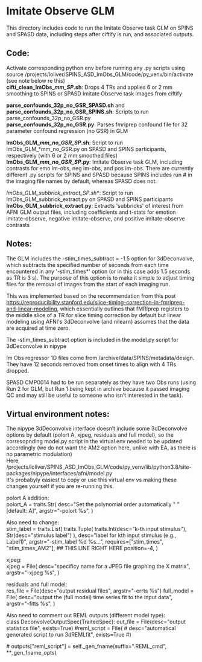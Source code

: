 # Imitate Observe GLM   

This directory includes code to run the Imitate Observe task GLM on SPINS and SPASD data, including steps after ciftify is run, and associated outputs.  

## Code:  
Activate corresponding python env before running any .py scripts using source /projects/loliver/SPINS_ASD_ImObs_GLM/code/py_venv/bin/activate (see note below re this)  
**cifti_clean_ImObs_*mm_SP*.sh**: Drops 4 TRs and applies 6 or 2 mm smoothing to SPINS or SPASD Imitate Observe task images from ciftify   

**parse_confounds_32p_no_GSR_SPASD.sh** and **parse_confounds_32p_no_GSR_SPINS.sh**: Scripts to run parse_confounds_32p_no_GSR.py  
**parse_confounds_32p_no_GSR.py**: Parses fmriprep confound file for 32 parameter confound regression (no GSR) in GLM  

**ImObs_GLM_*mm_no_GSR_SP*.sh**: Script to run ImObs_GLM_*mm_no_GSR.py on SPASD and SPINS participants, respectively (with 6 or 2 mm smoothed files)  
**ImObs_GLM_*mm_no_GSR_SP*.py**: Imitate Observe task GLM, including contrasts for emo im-obs, neg im-obs, and pos im-obs. There are currently different .py scripts for SPINS and SPASD because SPINS includes run # in the imaging file names by default, whereas SPASD does not.  

**ImObs\_GLM\_subbrick\_extract\_SP*.sh**: Script to run ImObs_GLM_subbrick_extract.py on SPASD and SPINS participants  
**ImObs_GLM_subbrick_extract.py**: Extracts 'subbricks' of interest from AFNI GLM output files, including coefficients and t-stats for emotion imitate-observe, negative imitate-observe, and positive imitate-observe contrasts  

## Notes:  
The GLM includes the -stim_times_subtract = -1.5 option for 3dDeconvolve, which subtracts the specified number of seconds from each time encountered in any '-stim_times*' option (or in this case adds 1.5 seconds as TR is 3 s).  The purpose of this option is to make it simple to adjust timing files for the removal of images from the start of each imaging run.  

This was implemented based on the recommendation from this post https://reproducibility.stanford.edu/slice-timing-correction-in-fmriprep-and-linear-modeling, which essentially outlines that fMRIprep registers to the middle slice of a TR for slice timing correction by default but linear modeling using AFNI's 3dDeconvolve (and nilearn) assumes that the data are acquired at time zero.  

The -stim_times_subtract option is included in the model.py script for 3dDeconvolve in nipype  


Im Obs regressor 1D files come from /archive/data/SPINS/metadata/design. They have 12 seconds removed from onset times to align with 4 TRs dropped.  

SPASD CMP0014 had to be run separately as they have two Obs runs (using Run 2 for GLM, but Run 1 being kept in archive because it passed imaging QC and may still be useful to someone who isn’t interested in the task).  


## Virtual environment notes:
The nipype 3dDeconvolve interface doesn’t include some 3dDeconvolve options by default (polort A, xjpeg, residuals and full model), so the corresopnding model.py script in the virtual env needed to be updated accordingly (we do not want the AM2 option here, unlike with EA, as there is no parametric modulation)  
Here, /projects/loliver/SPINS_ASD_ImObs_GLM/code/py_venv/lib/python3.8/site-packages/nipype/interfaces/afni/model.py  
It's probabyly easiest to copy or use this virtual env vs making these changes yourself if you are re-running this.  

polort A addition:  
polort_A = traits.Str(
        desc="Set the polynomial order automatically " "[default: A]",
        argstr="-polort %s",
    )  

Also need to change:  
stim_label = traits.List(
        traits.Tuple(
            traits.Int(desc="k-th input stimulus"), Str(desc="stimulus label")
        ),
        desc="label for kth input stimulus (e.g., Label1)",
        argstr="-stim_label %d %s...",
        requires=["stim_times", "stim_times_AM2"], ## THIS LINE RIGHT HERE
        position=-4,
    )  

xjpeg:  
xjpeg = File(
        desc="specificy name for a JPEG file graphing the X matrix",
        argstr="-xjpeg %s",
    )  

residuals and full model:  
res_file = File(desc="output residual files", argstr="-errts %s")
    full_model = File(
        desc="output the (full model) time series fit to the input data",
        argstr="-fitts %s",
    )  

Also need to comment out REML outputs (different model type):  
class DeconvolveOutputSpec(TraitedSpec):
    out_file = File(desc="output statistics file", exists=True)
    \#reml_script = File(
    \#    desc="automatical generated script to run 3dREMLfit", exists=True
    \#)

 \# outputs["reml_script"] = self._gen_fname(suffix=".REML_cmd", **_gen_fname_opts)  


